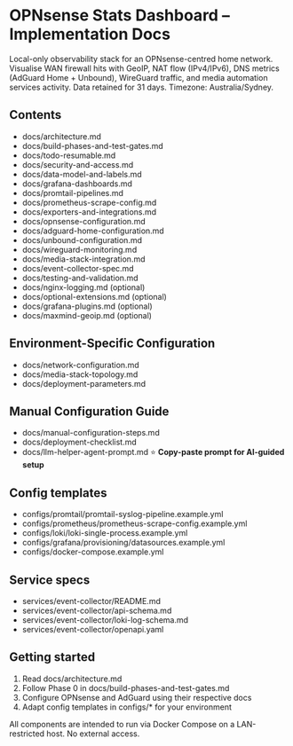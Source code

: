 # OPNsense Stats Dashboard – Implementation Docs

Local-only observability stack for an OPNsense-centred home network. Visualise WAN firewall hits with GeoIP, NAT flow (IPv4/IPv6), DNS metrics (AdGuard Home + Unbound), WireGuard traffic, and media automation services activity. Data retained for 31 days. Timezone: Australia/Sydney.

## Contents
- docs/architecture.md
- docs/build-phases-and-test-gates.md
- docs/todo-resumable.md
- docs/security-and-access.md
- docs/data-model-and-labels.md
- docs/grafana-dashboards.md
- docs/promtail-pipelines.md
- docs/prometheus-scrape-config.md
- docs/exporters-and-integrations.md
- docs/opnsense-configuration.md
- docs/adguard-home-configuration.md
- docs/unbound-configuration.md
- docs/wireguard-monitoring.md
- docs/media-stack-integration.md
- docs/event-collector-spec.md
- docs/testing-and-validation.md
- docs/nginx-logging.md (optional)
- docs/optional-extensions.md (optional)
- docs/grafana-plugins.md (optional)
- docs/maxmind-geoip.md (optional)

## Environment-Specific Configuration
- docs/network-configuration.md
- docs/media-stack-topology.md
- docs/deployment-parameters.md

## Manual Configuration Guide
- docs/manual-configuration-steps.md
- docs/deployment-checklist.md
- docs/llm-helper-agent-prompt.md ⭐ **Copy-paste prompt for AI-guided setup**

## Config templates
- configs/promtail/promtail-syslog-pipeline.example.yml
- configs/prometheus/prometheus-scrape-config.example.yml
- configs/loki/loki-single-process.example.yml
- configs/grafana/provisioning/datasources.example.yml
- configs/docker-compose.example.yml

## Service specs
- services/event-collector/README.md
- services/event-collector/api-schema.md
- services/event-collector/loki-log-schema.md
- services/event-collector/openapi.yaml

## Getting started
1) Read docs/architecture.md
2) Follow Phase 0 in docs/build-phases-and-test-gates.md
3) Configure OPNsense and AdGuard using their respective docs
4) Adapt config templates in configs/* for your environment

All components are intended to run via Docker Compose on a LAN-restricted host. No external access.
